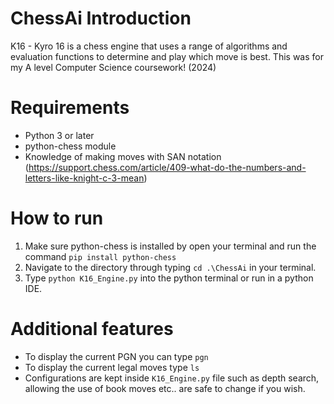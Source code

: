 # ChessAi Introduction
K16 - Kyro 16 is a chess engine that uses a range of algorithms and evaluation functions to determine and play which move is best.
This was for my A level Computer Science coursework! (2024)

# Requirements

- Python 3 or later
- python-chess module
- Knowledge of making moves with SAN notation (https://support.chess.com/article/409-what-do-the-numbers-and-letters-like-knight-c-3-mean)

# How to run

1. Make sure python-chess is installed by open your terminal and run the command `pip install python-chess`
2. Navigate to the directory through typing `cd .\ChessAi` in your terminal. 
3. Type `python K16_Engine.py` into the python terminal or run in a python IDE.

# Additional features

- To display the current PGN you can type `pgn`
- To display the current legal moves type `ls`
- Configurations are kept inside `K16_Engine.py` file such as depth search, allowing the use of book moves etc.. are safe to change if you wish.

